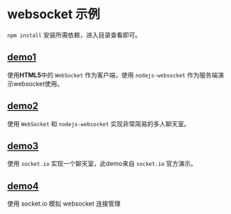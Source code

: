 # websocket 示例

`npm install` 安装所需依赖，进入目录查看即可。

## [demo1](./demo1)

使用**HTML5**中的 `WebSocket` 作为客户端，使用 `nodejs-websocket` 作为服务端演示websocket使用。

## [demo2](./demo2)

使用 `WebSocket` 和 `nodejs-websocket` 实现非常简易的多人聊天室。

## [demo3](./demo3)

使用 `socket.io` 实现一个聊天室，此demo来自 `socket.io` 官方演示。

##  [demo4](./demo4)

使用 socket.io 模拟 websocket 连接管理